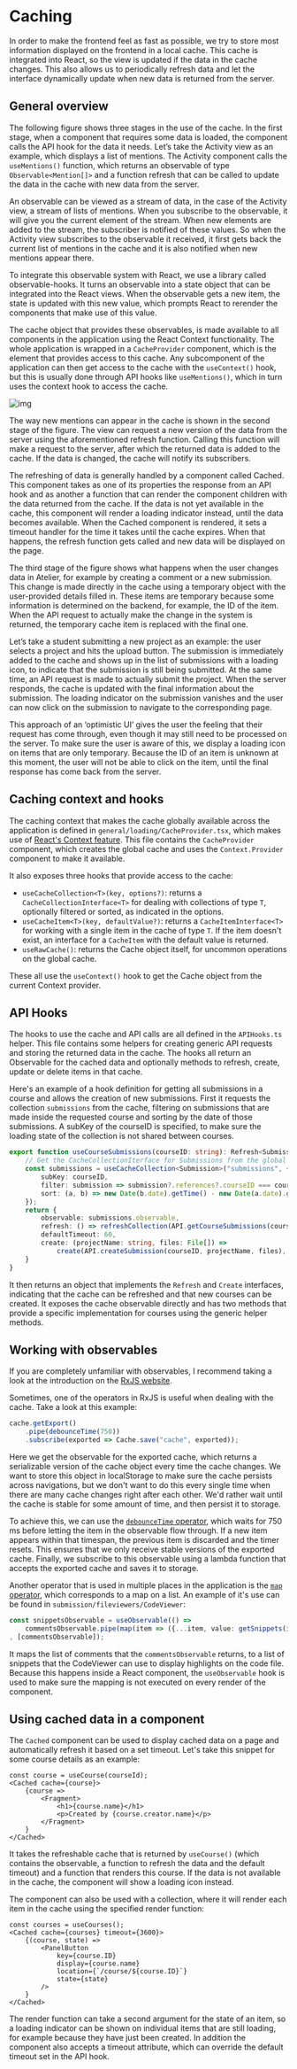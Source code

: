 # Caching

In order to make the frontend feel as fast as possible, we try to store most information displayed on the frontend in a local cache. This cache is integrated into React, so the view is updated if the data in the cache changes. This also allows us to periodically refresh data and let the interface dynamically update when new data is returned from the server.

## General overview

The following figure shows three stages in the use of the cache. In the first stage, when a component that requires some data is loaded, the component calls the API hook for the data it needs. Let’s take the Activity view as an example, which displays a list of mentions. The Activity component calls the `useMentions()` function, which returns an observable of type `Observable<Mention[]>` and a function refresh that can be called to update the data in the cache with new data from the server.

An observable can be viewed as a stream of data, in the case of the Activity view, a stream of lists of mentions. When you subscribe to the observable, it will give you the current element of the stream. When new elements are added to the stream, the subscriber is notified of these values. So when the Activity view subscribes to the observable it received, it first gets back the current list of mentions in the cache and it is also notified when new mentions appear there.

To integrate this observable system with React, we use a library called observable-hooks. It turns an observable into a state object that can be integrated into the React views. When the observable gets a new item, the state is updated with this new value, which prompts React to rerender the components that make use of this value.

The cache object that provides these observables, is made available to all components in the application using the React Context functionality. The whole application is wrapped in a `CacheProvider` component, which is the element that provides access to this cache. Any subcomponent of the application can then get access to the cache with the `useContext()` hook, but this is usually done through API hooks like `useMentions()`, which in turn uses the context hook to access the cache.

![img](assets/caching/Cache-Current.png)

The way new mentions can appear in the cache is shown in the second stage of the figure. The view can request a new version of the data from the server using the aforementioned refresh function. Calling this function will make a request to the server, after which the returned data is added to the cache. If the data is changed, the cache will notify its subscribers.

The refreshing of data is generally handled by a component called Cached. This component takes as one of its properties the response from an API hook and as another a function that can render the component children with the data returned from the cache. If the data is not yet available in the cache, this component will render a loading indicator instead, until the data becomes available. When the Cached component is rendered, it sets a timeout handler for the time it takes until the cache expires. When that happens, the refresh function gets called and new data will be displayed on the page.

The third stage of the figure shows what happens when the user changes data in Atelier, for example by creating a comment or a new submission. This change is made directly in the cache using a temporary object with the user-provided details filled in. These items are temporary because some information is determined on the backend, for example, the ID of the item. When the API request to actually make the change in the system is returned, the temporary cache item is replaced with the final one.

Let’s take a student submitting a new project as an example: the user selects a project and hits the upload button. The submission is immediately added to the cache and shows up in the list of submissions with a loading icon, to indicate that the submission is still being submitted. At the same time, an API request is made to actually submit the project. When the server responds, the cache is updated with the final information about the submission. The loading indicator on the submission vanishes and the user can now click on the submission to navigate to the corresponding page.

This approach of an ‘optimistic UI’ gives the user the feeling that their request has come through, even though it may still need to be processed on the server. To make sure the user is aware of this, we display a loading icon on items that are only temporary. Because the ID of an item is unknown at this moment, the user will not be able to click on the item, until the final response has come back from the server.

## Caching context and hooks

The caching context that makes the cache globally available across the application is defined in `general/loading/CacheProvider.tsx`, which makes use of [React's Context feature](https://reactjs.org/docs/context.html). This file contains the `CacheProvider` component, which creates the global cache and uses the `Context.Provider` component to make it available.

It also exposes three hooks that provide access to the cache:

- `useCacheCollection<T>(key, options?)`: returns a `CacheCollectionInterface<T>` for dealing with collections of type `T`, optionally filtered or sorted, as indicated in the options.
- `useCacheItem<T>(key, defaultValue?)`: returns a `CacheItemInterface<T>` for working with a single item in the cache of type `T`. If the item doesn't exist, an interface for a `CacheItem` with the default value is returned.
- `useRawCache()`: returns the Cache object itself, for uncommon operations on the global cache.

These all use the `useContext()` hook to get the Cache object from the current Context provider.

## API Hooks

The hooks to use the cache and API calls are all defined in the `APIHooks.ts` helper. This file contains some helpers for creating generic API requests and storing the returned data in the cache. The hooks all return an Observable for the cached data and optionally methods to refresh, create, update or delete items in that cache.

Here's an example of a hook definition for getting all submissions in a course and allows the creation of new submissions. First it requests the collection `submissions` from the cache, filtering on submissions that are made inside the requested course and sorting by the date of those submissions. A subKey of the courseID is specified, to make sure the loading state of the collection is not shared between courses.

```typescript
export function useCourseSubmissions(courseID: string): Refresh<Submission> & Create<[string, File[]], Submission> {
    // Get the CacheCollectionIterface for Submissions from the global cache
    const submissions = useCacheCollection<Submission>("submissions", {
        subKey: courseID,
        filter: submission => submission?.references?.courseID === courseID,
        sort: (a, b) => new Date(b.date).getTime() - new Date(a.date).getTime()
    });
    return {
        observable: submissions.observable,
        refresh: () => refreshCollection(API.getCourseSubmissions(courseID), submissions),
        defaultTimeout: 60,
        create: (projectName: string, files: File[]) =>
            create(API.createSubmission(courseID, projectName, files), { ... }, submissions)
    }
}
```

It then returns an object that implements the `Refresh` and `Create` interfaces, indicating that the cache can be refreshed and that new courses can be created. It exposes the cache observable directly and has two methods that provide a specific implementation for courses using the generic helper methods.

## Working with observables

If you are completely unfamiliar with observables, I recommend taking a look at the introduction on the [RxJS website](https://rxjs-dev.firebaseapp.com/guide/observable).

Sometimes, one of the operators in RxJS is useful when dealing with the cache. Take a look at this example:

```typescript
cache.getExport()
    .pipe(debounceTime(750))
    .subscribe(exported => Cache.save("cache", exported));
```

Here we get the observable for the exported cache, which returns a serializable version of the cache object every time the cache changes. We want to store this object in localStorage to make sure the cache persists across navigations, but we don't want to do this every single time when there are many cache changes right after each other. We'd rather wait until the cache is stable for some amount of time, and then persist it to storage.

To achieve this, we can use the [`debounceTime` operator](https://rxjs-dev.firebaseapp.com/api/operators/debounceTime), which waits for 750 ms before letting the item in the observable flow through. If a new item appears within that timespan, the previous item is discarded and the timer resets. This ensures that we only receive stable versions of the exported cache. Finally, we subscribe to this observable using a lambda function that accepts the exported cache and saves it to storage.

Another operator that is used in multiple places in the application is the [`map` operator](https://rxjs-dev.firebaseapp.com/api/operators/map), which corresponds to a map on a list. An example of it's use can be found in `submission/fileviewers/CodeViewer`:

```typescript
const snippetsObservable = useObservable(() =>
    commentsObservable.pipe(map(item => ({...item, value: getSnippets(item.value)})))
, [commentsObservable]);
```

It maps the list of comments that the `commentsObservable` returns, to a list of snippets that the CodeViewer can use to display highlights on the code file. Because this happens inside a React component, the `useObservable` hook is used to make sure the mapping is not executed on every render of the component.

## Using cached data in a component

The `Cached` component can be used to display cached data on a page and automatically refresh it based on a set timeout. Let's take this snippet for some course details as an example:

```tsx
const course = useCourse(courseId);
<Cached cache={course}>
    {course =>
        <Fragment>
            <h1>{course.name}</h1>
            <p>Created by {course.creator.name}</p>
        </Fragment>
	}
</Cached>
```

It takes the refreshable cache that is returned by `useCourse()` (which contains the observable, a function to refresh the data and the default timeout) and a function that renders this course. If the data is not available in the cache, the component will show a loading icon instead.

The component can also be used with a collection, where it will render each item in the cache using the specified render function:

```tsx
const courses = useCourses();
<Cached cache={courses} timeout={3600}>
    {(course, state) =>
        <PanelButton
            key={course.ID}
            display={course.name}
            location={`/course/${course.ID}`}
            state={state}
        />
    }
</Cached>
```

The render function can take a second argument for the state of an item, so a loading indicator can be shown on individual items that are still loading, for example because they have just been created. In addition the component also accepts a timeout attribute, which can override the default timeout set in the API hook.